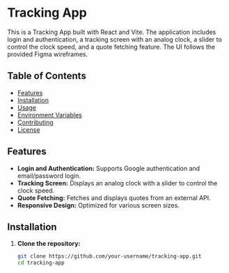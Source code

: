 # Tracking App

This is a Tracking App built with React and Vite. The application includes login and authentication, a tracking screen with an analog clock, a slider to control the clock speed, and a quote fetching feature. The UI follows the provided Figma wireframes.

## Table of Contents

- [Features](#features)
- [Installation](#installation)
- [Usage](#usage)
- [Environment Variables](#environment-variables)
- [Contributing](#contributing)
- [License](#license)

## Features

- **Login and Authentication:** Supports Google authentication and email/password login.
- **Tracking Screen:** Displays an analog clock with a slider to control the clock speed.
- **Quote Fetching:** Fetches and displays quotes from an external API.
- **Responsive Design:** Optimized for various screen sizes.

## Installation

1. **Clone the repository:**

   ```bash
   git clone https://github.com/your-username/tracking-app.git
   cd tracking-app
